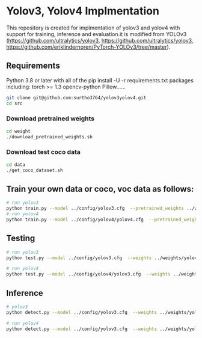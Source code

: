 # Yolov3, Yolov4 Implmentation
This repository is created for implmentation of yolov3 and yolov4 with support for training, inference and evaluation.it is modified from YOLOv3 (https://github.com/ultralytics/yolov3, https://github.com/ultralytics/yolov3, https://github.com/eriklindernoren/PyTorch-YOLOv3/tree/master).

## Requirements
Python 3.8 or later with all of the pip install -U -r requirements.txt packages including:
torch >= 1.3
opencv-python
Pillow......

```bash
git clone git@github.com:surtho3764/yolov3yolov4.git
cd src
```

### Download pretrained weights
```bash
cd weight 
./download_pretrained_weights.sh
```
### Download test coco data
```bash
cd data
./get_coco_dataset.sh
```




## Train your own data or coco, voc data as follows:

```bash
# run yolov3
python train.py --model ../config/yolov3.cfg  --pretrained_weights ../weights/darknet53.conv.74 
# run yolov4
python train.py --model ../config/yolov4/yolov4.cfg  --pretrained_weights ../weights/yolov4.weights
```


## Testing
```bash
# run yolov3
python test.py --model ../config/yolov3.cfg  --weights ../weights/yolov3.weights

# run yolov4
python test.py --model ../config/yolov4/yolov3.cfg  --weights ../weights/yolov4.weights
```

## Inference
```bash
# yolov3
python detect.py --model ../config/yolov3.cfg  --weights ../weights/yolov3.weights

# run yolov4
python detect.py --model ../config/yolov3.cfg  --weights ../weights/yolov4.weights
```
